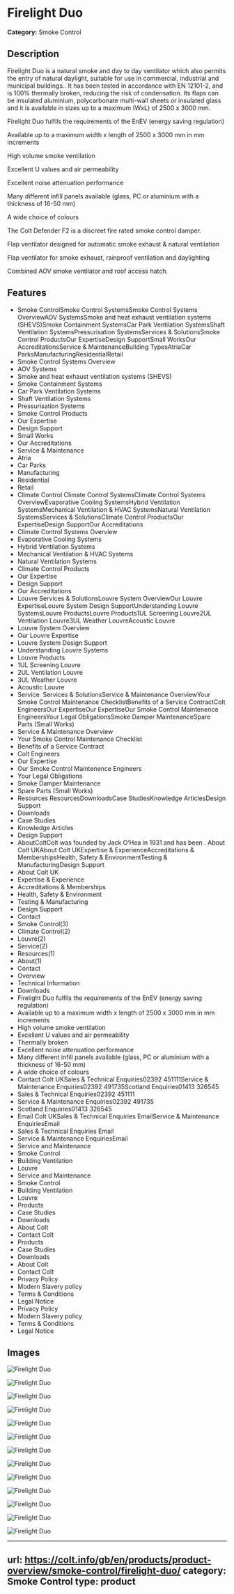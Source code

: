 # Firelight Duo

**Category:** Smoke Control

## Description

Firelight Duo is a natural smoke and day to day ventilator which also permits the entry of natural daylight, suitable for use in commercial, industrial and municipal buildings.. It has been tested in accordance with EN 12101-2, and is 100% thermally broken, reducing the risk of condensation. Its flaps can be insulated aluminium, polycarbonate multi-wall sheets or insulated glass and it is available in sizes up to a maximum (WxL) of 2500 x 3000 mm.

Firelight Duo fulfils the requirements of the EnEV (energy saving regulation)

Available up to a maximum width x length of 2500 x 3000 mm in mm increments

High volume smoke ventilation

Excellent U values and air permeability

Excellent noise attenuation performance

Many different infill panels available (glass, PC or aluminium with a thickness of 16-50 mm)

A wide choice of colours

The Colt Defender F2 is a discreet fire rated smoke control damper.

Flap ventilator designed for automatic smoke exhaust & natural ventilation

Flap ventilator for smoke exhaust, rainproof ventilation and daylighting

Combined AOV smoke ventilator and roof access hatch.

## Features

- Smoke ControlSmoke Control SystemsSmoke Control Systems OverviewAOV SystemsSmoke and heat exhaust ventilation systems (SHEVS)Smoke Containment SystemsCar Park Ventilation SystemsShaft Ventilation SystemsPressurisation SystemsServices & SolutionsSmoke Control ProductsOur ExpertiseDesign SupportSmall WorksOur AccreditationsService & MaintenanceBuilding TypesAtriaCar ParksManufacturingResidentialRetail
- Smoke Control Systems Overview
- AOV Systems
- Smoke and heat exhaust ventilation systems (SHEVS)
- Smoke Containment Systems
- Car Park Ventilation Systems
- Shaft Ventilation Systems
- Pressurisation Systems
- Smoke Control Products
- Our Expertise
- Design Support
- Small Works
- Our Accreditations
- Service & Maintenance
- Atria
- Car Parks
- Manufacturing
- Residential
- Retail
- Climate Control
Climate Control SystemsClimate Control Systems OverviewEvaporative Cooling SystemsHybrid Ventilation SystemsMechanical Ventilation & HVAC SystemsNatural Ventilation SystemsServices & SolutionsClimate Control ProductsOur ExpertiseDesign SupportOur Accreditations
- Climate Control Systems Overview
- Evaporative Cooling Systems
- Hybrid Ventilation Systems
- Mechanical Ventilation & HVAC Systems
- Natural Ventilation Systems
- Climate Control Products
- Our Expertise
- Design Support
- Our Accreditations
- Louvre
Services & SolutionsLouvre System OverviewOur Louvre ExpertiseLouvre System Design SupportUnderstanding Louvre SystemsLouvre ProductsLouvre Products1UL Screening Louvre2UL Ventilation Louvre3UL Weather LouvreAcoustic Louvre
- Louvre System Overview
- Our Louvre Expertise
- Louvre System Design Support
- Understanding Louvre Systems
- Louvre Products
- 1UL Screening Louvre
- 2UL Ventilation Louvre
- 3UL Weather Louvre
- Acoustic Louvre
- Service 
Services & SolutionsService & Maintenance OverviewYour Smoke Control Maintenance ChecklistBenefits of a Service ContractColt EngineersOur ExpertiseOur ExpertiseOur Smoke Control Maintenence EngineersYour Legal ObligationsSmoke Damper MaintenanceSpare Parts (Small Works)
- Service & Maintenance Overview
- Your Smoke Control Maintenance Checklist
- Benefits of a Service Contract
- Colt Engineers
- Our Expertise
- Our Smoke Control Maintenence Engineers
- Your Legal Obligations
- Smoke Damper Maintenance
- Spare Parts (Small Works)
- Resources
ResourcesDownloadsCase StudiesKnowledge ArticlesDesign Support
- Downloads
- Case Studies
- Knowledge Articles
- Design Support
- AboutColtColt was founded by Jack O’Hea in 1931 and has been .
About Colt UKAbout Colt UKExpertise & ExperienceAccreditations & MembershipsHealth, Safety & EnvironmentTesting & ManufacturingDesign Support
- About Colt UK
- Expertise & Experience
- Accreditations & Memberships
- Health, Safety & Environment
- Testing & Manufacturing
- Design Support
- Contact
- Smoke Control(3)
- Climate Control(2)
- Louvre(2)
- Service(2)
- Resources(1)
- About(1)
- Contact
- Overview
- Technical Information
- Downloads
- Firelight Duo fulfils the requirements of the EnEV (energy saving regulation)
- Available up to a maximum width x length of 2500 x 3000 mm in mm increments
- High volume smoke ventilation
- Excellent U values and air permeability
- Thermally broken
- Excellent noise attenuation performance
- Many different infill panels available (glass, PC or aluminium with a thickness of 16-50 mm)
- A wide choice of colours
- Contact Colt UKSales & Technical Enquiries02392 451111Service & Maintenance Enquiries02392 491735Scotland Enquiries01413 326545
- Sales & Technical Enquiries02392 451111
- Service & Maintenance Enquiries02392 491735
- Scotland Enquiries01413 326545
- Email Colt UKSales & Technical Enquiries EmailService & Maintenance EnquiriesEmail
- Sales & Technical Enquiries Email
- Service & Maintenance EnquiriesEmail
- Service and Maintenance
- Smoke Control
- Building Ventilation
- Louvre
- Service and Maintenance
- Smoke Control
- Building Ventilation
- Louvre
- Products
- Case Studies
- Downloads
- About Colt
- Contact Colt
- Products
- Case Studies
- Downloads
- About Colt
- Contact Colt
- Privacy Policy
- Modern Slavery policy
- Terms & Conditions
- Legal Notice
- Privacy Policy
- Modern Slavery policy
- Terms & Conditions
- Legal Notice

## Images

![Firelight Duo](https://colt.info/content/dam/colt/colt/products/firelight-duo/colt-product-firelight-duo.png/jcr:content/renditions/cq5dam.web.1280.1280.png)

![Firelight Duo](https://colt.info/content/dam/colt/colt/products/firelight-duo/colt-product-firelight-duo-1.jpg/jcr:content/renditions/original)

![Firelight Duo](https://colt.info/content/dam/colt/colt/products/firelight-duo/colt-product-firelight-duo-2.jpg/jcr:content/renditions/original)

![Firelight Duo](https://colt.info/content/dam/colt/colt/products/firelight-duo/colt-product-firelight-duo-3.jpg/jcr:content/renditions/original)

![Firelight Duo](https://colt.info/content/dam/colt/colt/products/firelight-duo/colt-product-firelight-duo.png/jcr:content/renditions/cq5dam.web.1280.1280.png)

![Firelight Duo](https://colt.info/content/dam/colt/colt/products/firelight-duo/colt-product-firelight-duo-1.jpg/jcr:content/renditions/original)

![Firelight Duo](https://colt.info/content/dam/colt/colt/products/firelight-duo/colt-product-firelight-duo-2.jpg/jcr:content/renditions/original)

![Firelight Duo](https://colt.info/content/dam/colt/colt/products/firelight-duo/colt-product-firelight-duo-3.jpg/jcr:content/renditions/original)

![Firelight Duo](https://colt.info/content/dam/colt/colt/products/defender-f2/colt-defender-f2-closed-en-gb-ie.png/jcr:content/renditions/cq5dam.web.1280.1280.png)

![Firelight Duo](https://colt.info/content/dam/colt/colt/products/apollo/colt-product-apollo-render.png/jcr:content/renditions/cq5dam.web.1280.1280.png)

![Firelight Duo](https://colt.info/content/dam/colt/colt/products/apollo-ati/colt-product-apollo-ati-render.png/jcr:content/renditions/cq5dam.web.1280.1280.png)

![Firelight Duo](https://colt.info/content/dam/colt/colt/products/axs-140/colt-axs-140-en-gb-ie.png/jcr:content/renditions/cq5dam.web.1280.1280.png)

![Firelight Duo](https://colt.info/gb/en/products/product-overview/smoke-control/firelight-duo/)

---
url: https://colt.info/gb/en/products/product-overview/smoke-control/firelight-duo/
category: Smoke Control
type: product
---